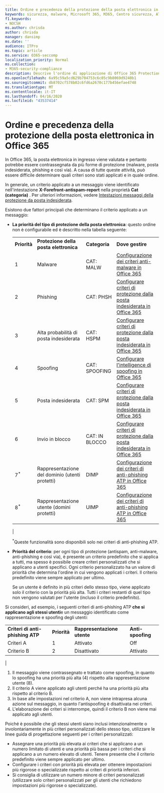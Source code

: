 ```yaml
---
title: Ordine e precedenza della protezione della posta elettronica in Office 365
keywords: sicurezza, malware, Microsoft 365, M365, Centro sicurezza, ATP, Microsoft Defender ATP, Office 365 ATP, Azure ATP
f1.keywords:
- NOCSH
ms.author: chrisda
author: chrisda
manager: dansimp
ms.date: ''
audience: ITPro
ms.topic: article
ms.service: O365-seccomp
localization_priority: Normal
ms.collection:
- M365-security-compliance
description: Descrive l'ordine di applicazione di Office 365 Protections e come il valore di priorità nei criteri di protezione determina il criterio applicato.
ms.openlocfilehash: 6a95c59a5cd629b704753c6c05c9b8069d9240b1
ms.sourcegitcommit: db8702cf578b02c6fd6a2670c177b456efae4748
ms.translationtype: MT
ms.contentlocale: it-IT
ms.lasthandoff: 04/16/2020
ms.locfileid: "43537414"
---
```

# <a name="order-and-precedence-of-email-protection-in-office-365"></a>Ordine e precedenza della protezione della posta elettronica in Office 365

In Office 365, la posta elettronica in ingresso viene valutata e pertanto potrebbe essere contrassegnata da più forme di protezione (malware, posta indesiderata, phishing e così via). A causa di tutte queste attività, può essere difficile determinare quali criteri sono stati applicati e in quale ordine.

In generale, un criterio applicato a un messaggio viene identificato nell'intestazione **X-Forefront-antispam-report** nella proprietà **Cat (categoria)** . Per ulteriori informazioni, vedere [Intestazioni messaggi della protezione da posta indesiderata](anti-spam-message-headers.md).

Esistono due fattori principali che determinano il criterio applicato a un messaggio:

- **La priorità del tipo di protezione della posta elettronica**: questo ordine non è configurabile ed è descritto nella tabella seguente:

  |||||
  |---|---|---|---|
  |**Priorità**|**Protezione della posta elettronica**|**Categoria**|**Dove gestire**|
  |1 |Malware|CAT: MALW|[Configurazione dei criteri anti-malware in Office 365](configure-anti-malware-policies.md)|
  |2 |Phishing|CAT: PHSH|[Configurare criteri di protezione dalla posta indesiderata in Office 365](configure-your-spam-filter-policies.md)|
  |3 |Alta probabilità di posta indesiderata|CAT: HSPM|[Configurare criteri di protezione dalla posta indesiderata in Office 365](configure-your-spam-filter-policies.md)|
  |4 |Spoofing|CAT: SPOOFING|[Configurare l'intelligence di spoofing in Office 365](learn-about-spoof-intelligence.md)|
  |5 |Posta indesiderata|CAT: SPM|[Configurare criteri di protezione dalla posta indesiderata in Office 365](configure-your-spam-filter-policies.md)|
  |6 |Invio in blocco|CAT: IN BLOCCO|[Configurare criteri di protezione dalla posta indesiderata in Office 365](configure-your-spam-filter-policies.md)|
  |7<sup>\*</sup>|Rappresentazione del dominio (utenti protetti)|DIMP|[Configurazione dei criteri di anti-phishing ATP in Office 365](configure-atp-anti-phishing-policies.md)|
  |8<sup>\*</sup>|Rappresentazione utente (domini protetti)|UIMP|[Configurazione dei criteri di anti-phishing ATP in Office 365](configure-atp-anti-phishing-policies.md)|
  |

  <sup>\*</sup>Queste funzionalità sono disponibili solo nei criteri di anti-phishing ATP.

- **Priorità del criterio**: per ogni tipo di protezione (antispam, anti-malware, anti-phishing e così via), è presente un criterio predefinito che si applica a tutti, ma spesso è possibile creare criteri personalizzati che si applicano a utenti specifici. Ogni criterio personalizzato ha un valore di priorità che determina l'ordine in cui vengono applicati i criteri. Il criterio predefinito viene sempre applicato per ultimo.

  Se un utente è definito in più criteri dello stesso tipo, viene applicato solo il criterio con la priorità più alta. Tutti i criteri restanti di quel tipo non vengono valutati per l'utente (incluso il criterio predefinito).

Si consideri, ad esempio, i seguenti criteri di anti-phishing ATP **che si applicano agli stessi utenti**e un messaggio identificato come rappresentazione e spoofing degli utenti:

  |||||
  |---|---|---|---|
  |**Criteri di anti-phishing ATP**|**Priorità**|**Rappresentazione utente**|**Anti-spoofing**|
  |Criteri A|1 |Attivato|Off|
  |Criterio B|2 |Disattivato|Attivato|
  |

1. Il messaggio viene contrassegnato e trattato come spoofing, in quanto lo spoofing ha una priorità più alta (4) rispetto alla rappresentazione utente (8).
2. Il criterio A viene applicato agli utenti perché ha una priorità più alta rispetto al criterio B.
3. In base alle impostazioni nel criterio A, non viene intrapresa alcuna azione sul messaggio, in quanto l'antispoofing è disattivata nei criteri.
4. L'elaborazione dei criteri si interrompe, quindi il criterio B non viene mai applicato agli utenti.

Poiché è possibile che gli stessi utenti siano inclusi intenzionalmente o involontariamente in più criteri personalizzati dello stesso tipo, utilizzare le linee guida di progettazione seguenti per i criteri personalizzati:

- Assegnare una priorità più elevata ai criteri che si applicano a un numero limitato di utenti e una priorità più bassa per i criteri che si applicano a un numero elevato di utenti. Tenere presente che il criterio predefinito viene sempre applicato per ultimo.
- Configurare i criteri con priorità più elevata per ottenere impostazioni più rigorose o specializzate rispetto ai criteri di priorità inferiori.
- Si consiglia di utilizzare un numero minore di criteri personalizzati (utilizzare solo criteri personalizzati per gli utenti che richiedono impostazioni più rigorose o specializzate).
